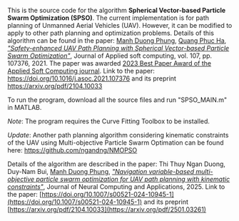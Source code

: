 This is the source code for the algorithm **Spherical Vector-based Particle Swarm Optimization (SPSO)**. The current implementation is for path planning of Unmanned Aerial Vehicles (UAV). However, it can be modified to apply to other path planning and optimization problems. Details of this algorithm can be found in the paper:
[Manh Duong Phung](https://sites.google.com/view/manhduongphung/), [Quang Phuc Ha](https://www.uts.edu.au/staff/quang.ha), [*"Safety-enhanced UAV Path Planning with Spherical Vector-based Particle Swarm Optimization"*](https://doi.org/10.1016/j.asoc.2021.107376), Journal of Applied soft computing, vol. 107, pp. 107376, 2021. The paper was awarded [2023 Best Paper Award of the Applied Soft Computing journal](https://www.sciencedirect.com/journal/applied-soft-computing/about/awards). Link to the paper: https://doi.org/10.1016/j.asoc.2021.107376 and its preprint https://arxiv.org/pdf/2104.10033

To run the program, download all the source files and run "SPSO_MAIN.m" in MATLAB.

_Note_: The program requires the Curve Fitting Toolbox to be installed.

_Update_: Another path planning algorithm considering kinematic constraints of the UAV using Multi-objective Particle Swarm Optimation can be found here: https://github.com/ngandng/NMOPSO

Details of the algorithm are described in the paper: Thi Thuy Ngan Duong, Duy-Nam Bui, [Manh Duong Phung](https://sites.google.com/view/manhduongphung/), [*"Navigation variable-based multi-objective particle swarm optimization for UAV path planning with kinematic constraints"*](https://doi.org/10.1007/s00521-024-10945-1), Journal of Neural Computing and Applications, 2025.  Link to the paper: [https://doi.org/10.1007/s00521-024-10945-1](https://doi.org/10.1007/s00521-024-10945-1) and its preprint [https://arxiv.org/pdf/2104.10033](https://arxiv.org/pdf/2501.03261)
